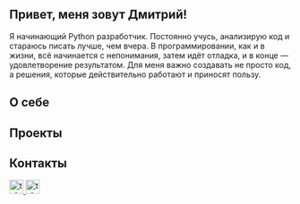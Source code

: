 ## Привет, меня зовут Дмитрий!
Я  начинающий Python разработчик. Постоянно учусь, анализирую код и стараюсь писать лучше, чем вчера. В программировании, как и в жизни, всё начинается с непонимания, затем идёт отладка, и в конце — удовлетворение результатом. Для меня важно создавать не просто код, а решения, которые действительно работают и приносят пользу.

## О себе

## Проекты

## Контакты
<div>
  <a href="https://t.me/Chameleon_One" target="_blank">
    <img src="https://img.shields.io/badge/telegram-%231E90FF?style=for-the-badge&link=https%3A%2F%2Ft.me%2FChameleon_One" height="25" alt="telegram logo"/>
  </a>
  <a href="mailto:dmitriynaryshkin@yandex.ru" target="_blank">
    <img src="https://img.shields.io/badge/mail-%23FF0000?style=for-the-badge" height="25" alt="telegram logo"/>
  </a>
</div>
